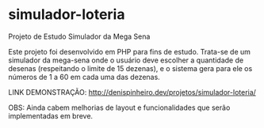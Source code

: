 # simulador-loteria
Projeto de Estudo Simulador da Mega Sena

 Este projeto foi desenvolvido em PHP para fins de estudo. Trata-se de um simulador da mega-sena onde o usuário deve escolher a quantidade de desenas (respeitando o limite de 15 dezenas), e o sistema gera para ele os números de 1 a 60 em cada uma das dezenas.
 
 LINK DEMONSTRAÇÃO: http://denispinheiro.dev/projetos/simulador-loteria/
 
 OBS: Ainda cabem melhorias de layout e funcionalidades que serão implementadas em breve.

